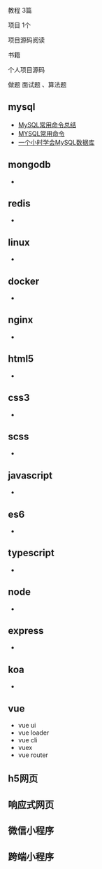 教程  3篇

项目  1个

项目源码阅读

书籍  

个人项目源码

做题  面试题 、算法题

## mysql

- [MySQL常用命令总结](https://www.cnblogs.com/qmfsun/p/4845837.html)
- [MYSQL常用命令](https://www.cnblogs.com/hateislove214/archive/2010/11/05/1869889.html)
- [一个小时学会MySQL数据库 ](https://www.cnblogs.com/best/p/6517755.html)



## mongodb 

- 



## redis

- 



## linux 

- 



## docker 

- 



## nginx

- 



## html5 

- 



## css3

- 



## scss

- 



## javascript 

- 



## es6 

- 



## typescript

- 



## node

- 



## express

- 



## koa

- 



## vue

- vue ui
- vue loader
- vue cli
- vuex
- vue router 



## h5网页





## 响应式网页





## 微信小程序





## 跨端小程序